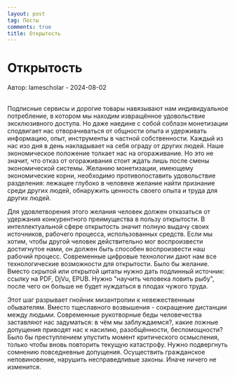 ```yaml
---
layout: post
tag: Посты
comments: true
title: Открытость
---
```


# Открытость

Автор: lamescholar - 2024-08-02
<br><br>

Подписные сервисы и дорогие товары навязывают нам индивидуальное потребление, в котором мы находим извращённое удовольствие эксклюзивного доступа. Но даже наедине с собой соблазн монетизации сподвигает нас отворачиваться от общности опыта и удерживать информацию, опыт, инструменты в частной собственности. Каждый из нас изо дня в день накладывает на себя ограду от других людей. Наше экономическое положение толкает нас на огораживание. Но это не значит, что отказ от огораживания стоит ждать лишь после смены экономической системы. Желанию монетизации, имеющему экономические корни, необходимо противопоставить удовольствие разделения: лежащее глубоко в человеке желание найти признание среди других людей, обнаружить ценность своего опыта и труда для других людей.

Для удовлетворения этого желания человек должен отказаться от удержания конкурентного преимущества в пользу открытости. В интеллектуальной сфере открытость значит полную выдачу своих источников, рабочего процесса, использованных средств. Если мы хотим, чтобы другой человек действительно мог воспроизвести достигнутое нами, он должен быть способен воспроизвести наш рабочий процесс. Современные цифровые технологии дают нам все технологические возможности для открытости. Было бы желание. Вместо скрытой или открытой цитаты нужно дать подлинный источник: ссылку на PDF, DjVu, EPUB. Нужно "научить человека ловить рыбу", после чего он больше не будет нуждаться в плодах чужого труда.

Этот шаг разрывает гнойник мизантропии к невежественным обывателям. Вместо тщеславного возвышения - сокращение дистанции между людьми. Современные рукотворные беды человечества заставляют нас задуматься: в чём мы заблуждаемся?, какие ложные допущения приводят нас к насилию, разобщённости, беспомощности? Было бы преступлением упустить момент критического осмысления, только чтобы вновь повторить текущую катастрофу. Нужно подвергнуть сомнению повседневные допущения. Осуществить гражданское неповиновение, нарушить несправедливые законы. Иначе ничего не изменится.